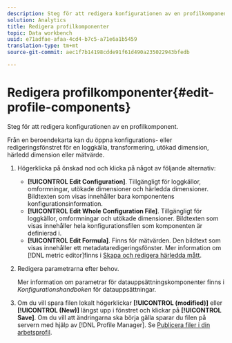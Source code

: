 ```yaml
---
description: Steg för att redigera konfigurationen av en profilkomponent.
solution: Analytics
title: Redigera profilkomponenter
topic: Data workbench
uuid: e71adfae-afaa-4cd4-b7c5-a71e6a1b5459
translation-type: tm+mt
source-git-commit: aec1f7b14198cdde91f61d490a235022943bfedb

---
```



# Redigera profilkomponenter{#edit-profile-components}

Steg för att redigera konfigurationen av en profilkomponent.

Från en beroendekarta kan du öppna konfigurations- eller redigeringsfönstret för en loggkälla, transformering, utökad dimension, härledd dimension eller mätvärde.

1. Högerklicka på önskad nod och klicka på något av följande alternativ:

   * **[!UICONTROL Edit Configuration]**. Tillgängligt för loggkällor, omformningar, utökade dimensioner och härledda dimensioner. Bildtexten som visas innehåller bara komponentens konfigurationsinformation.
   * **[!UICONTROL Edit Whole Configuration File]**. Tillgängligt för loggkällor, omformningar och utökade dimensioner. Bildtexten som visas innehåller hela konfigurationsfilen som komponenten är definierad i.
   * **[!UICONTROL Edit Formula]**. Finns för mätvärden. Den bildtext som visas innehåller ett metadataredigeringsfönster. Mer information om [!DNL metric editor]finns i [Skapa och redigera härledda mått](../../../../../home/c-get-started/c-admin-intrf/c-prof-mgr/c-drvd-mtrcs.md#concept-e41723b342a849309874b26232224a40).

1. Redigera parametrarna efter behov.

   Mer information om parametrar för datauppsättningskomponenter finns i *Konfigurationshandboken* för datauppsättningar.

1. Om du vill spara filen lokalt högerklickar **[!UICONTROL (modified)]** eller **[!UICONTROL (New)]** längst upp i fönstret och klickar på **[!UICONTROL Save]**.
Om du vill att ändringarna ska börja gälla sparar du filen på servern med hjälp av [!DNL Profile Manager]. Se [Publicera filer i din arbetsprofil](../../../../../home/c-get-started/c-admin-intrf/c-prof-mgr/t-pub-files-wkg-prof.md#task-a0106e010c834d16bd60eef4721b6af9).